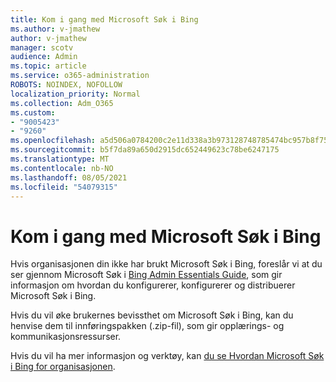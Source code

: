```yaml
---
title: Kom i gang med Microsoft Søk i Bing
ms.author: v-jmathew
author: v-jmathew
manager: scotv
audience: Admin
ms.topic: article
ms.service: o365-administration
ROBOTS: NOINDEX, NOFOLLOW
localization_priority: Normal
ms.collection: Adm_O365
ms.custom:
- "9005423"
- "9260"
ms.openlocfilehash: a5d506a0784200c2e11d338a3b973128748785474bc957b8f75f67a72324503b
ms.sourcegitcommit: b5f7da89a650d2915dc652449623c78be6247175
ms.translationtype: MT
ms.contentlocale: nb-NO
ms.lasthandoff: 08/05/2021
ms.locfileid: "54079315"
---
```

# <a name="get-started-with-microsoft-search-in-bing"></a>Kom i gang med Microsoft Søk i Bing

Hvis organisasjonen din ikke har brukt Microsoft Søk i Bing, foreslår vi at du ser gjennom Microsoft Søk i [Bing Admin Essentials Guide](https://go.microsoft.com/fwlink/p/?linkid=2127979), som gir informasjon om hvordan du konfigurerer, konfigurerer og distribuerer Microsoft Søk i Bing.

Hvis du vil øke brukernes bevissthet om Microsoft Søk i Bing, [](https://go.microsoft.com/fwlink/p/?LinkID=2114710) kan du henvise dem til innføringspakken (.zip-fil), som gir opplærings- og kommunikasjonsressurser.

Hvis du vil ha mer informasjon og verktøy, kan [du se Hvordan Microsoft Søk i Bing for organisasjonen](https://go.microsoft.com/fwlink/?linkid=2152022).
